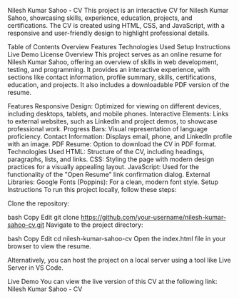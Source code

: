 Nilesh Kumar Sahoo - CV
This project is an interactive CV for Nilesh Kumar Sahoo, showcasing skills, experience, education, projects, and certifications. The CV is created using HTML, CSS, and JavaScript, with a responsive and user-friendly design to highlight professional details.

Table of Contents
Overview
Features
Technologies Used
Setup Instructions
Live Demo
License
Overview
This project serves as an online resume for Nilesh Kumar Sahoo, offering an overview of skills in web development, testing, and programming. It provides an interactive experience, with sections like contact information, profile summary, skills, certifications, education, and projects. It also includes a downloadable PDF version of the resume.

Features
Responsive Design: Optimized for viewing on different devices, including desktops, tablets, and mobile phones.
Interactive Elements: Links to external websites, such as LinkedIn and project demos, to showcase professional work.
Progress Bars: Visual representation of language proficiency.
Contact Information: Displays email, phone, and LinkedIn profile with an image.
PDF Resume: Option to download the CV in PDF format.
Technologies Used
HTML: Structure of the CV, including headings, paragraphs, lists, and links.
CSS: Styling the page with modern design practices for a visually appealing layout.
JavaScript: Used for the functionality of the "Open Resume" link confirmation dialog.
External Libraries:
Google Fonts (Poppins): For a clean, modern font style.
Setup Instructions
To run this project locally, follow these steps:

Clone the repository:

bash
Copy
Edit
git clone https://github.com/your-username/nilesh-kumar-sahoo-cv.git
Navigate to the project directory:

bash
Copy
Edit
cd nilesh-kumar-sahoo-cv
Open the index.html file in your browser to view the resume.

Alternatively, you can host the project on a local server using a tool like Live Server in VS Code.

Live Demo
You can view the live version of this CV at the following link:
Nilesh Kumar Sahoo - CV
